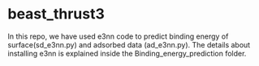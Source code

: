 # beast_thrust3

In this repo, we have used e3nn code to predict binding energy of surface(sd_e3nn.py) and adsorbed data (ad_e3nn.py). The details about installing e3nn is explained inside the Binding_energy_prediction folder.
